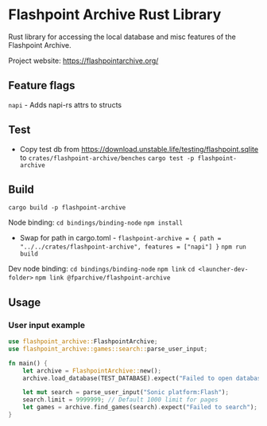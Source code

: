 # Flashpoint Archive Rust Library

Rust library for accessing the local database and misc features of the Flashpoint Archive.

Project website: https://flashpointarchive.org/

## Feature flags

`napi` - Adds napi-rs attrs to structs

## Test

- Copy test db from https://download.unstable.life/testing/flashpoint.sqlite to `crates/flashpoint-archive/benches`
`cargo test -p flashpoint-archive`

## Build

`cargo build -p flashpoint-archive`

Node binding:
`cd bindings/binding-node`
`npm install`
- Swap for path in cargo.toml - `flashpoint-archive = { path = "../../crates/flashpoint-archive", features = ["napi"] }`
`npm run build`

Dev node binding:
`cd bindings/binding-node`
`npm link`
`cd <launcher-dev-folder>`
`npm link @fparchive/flashpoint-archive`

## Usage

### User input example

```rust
use flashpoint_archive::FlashpointArchive;
use flashpoint_archive::games::search::parse_user_input;

fn main() {
    let archive = FlashpointArchive::new();
    archive.load_database(TEST_DATABASE).expect("Failed to open database");

    let mut search = parse_user_input("Sonic platform:Flash");
    search.limit = 9999999; // Default 1000 limit for pages
    let games = archive.find_games(search).expect("Failed to search");
}
```